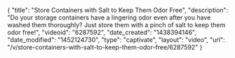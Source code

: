 {
    "title": "Store Containers with Salt to Keep Them Odor Free",
    "description": "Do your storage containers have a lingering odor even after you have washed them thoroughly? Just store them with a pinch of salt to keep them odor free!",
    "videoid": "6287592",
    "date_created": "1438394146",
    "date_modified": "1452124730",
    "type": "captivate",
    "layout": "video",
    "url": "\/v\/store-containers-with-salt-to-keep-them-odor-free\/6287592"
}